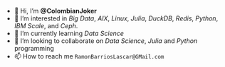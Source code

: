 - 👋 Hi, I’m **@ColombianJoker**
- 👀 I’m interested in _Big Data_, _AIX_, _Linux_, _Julia_, _DuckDB_, _Redis_, _Python_, _IBM Scale_, and _Ceph_.
- 🌱 I’m currently learning _Data Science_
- 💞️ I’m looking to collaborate on _Data Science_, _Julia_ and _Python_ programming
- 📫 How to reach me `RamonBarriosLascar@GMail.com`

<!---
ColombianJoker/ColombianJoker is a ✨ special ✨ repository because its `README.md` (this file) appears on your GitHub profile.
You can click the Preview link to take a look at your changes.
--->
